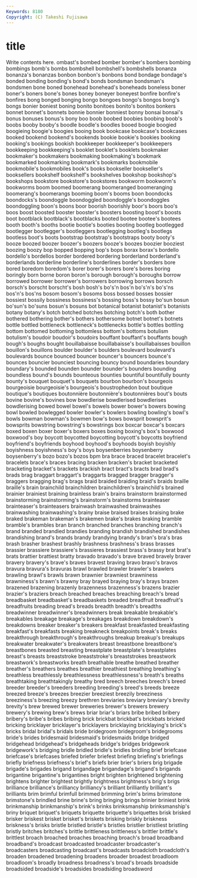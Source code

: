 ```yaml
---
Keywords: 8180 
Copyright: (C) Takeshi Fujisawa
---
```


# title

Write contents here.
ombast's bombed
bomber bomber's bombers bombing bombings bomb's bombs bombshell bombshell's bombshells
bonanza bonanza's bonanzas bonbon bonbon's bonbons bond bondage bondage's bonded
bonding bonding's bond's bonds bondsman bondsman's bondsmen bone boned bonehead
bonehead's boneheads boneless boner boner's boners bone's bones boney boneyer
boneyest bonfire bonfire's bonfires bong bonged bonging bongo bongoes bongo's
bongos bong's bongs bonier boniest boning bonito bonitoes bonito's bonitos
bonkers bonnet bonnet's bonnets bonnie bonnier bonniest bonny bonsai bonsai's
bonus bonuses bonus's bony boo boob boobed boobies boobing boob's
boobs booby booby's boodle boodle's boodles booed boogie boogied boogieing
boogie's boogies booing book bookcase bookcase's bookcases booked bookend bookend's
bookends bookie bookie's bookies booking booking's bookings bookish bookkeeper bookkeeper's
bookkeepers bookkeeping bookkeeping's booklet booklet's booklets bookmaker bookmaker's bookmakers bookmaking
bookmaking's bookmark bookmarked bookmarking bookmark's bookmarks bookmobile bookmobile's bookmobiles book's
books bookseller bookseller's booksellers bookshelf bookshelf's bookshelves bookshop bookshop's bookshops
bookstore bookstore's bookstores bookworm bookworm's bookworms boom boomed boomerang boomeranged
boomeranging boomerang's boomerangs booming boom's booms boon boondocks boondocks's boondoggle
boondoggled boondoggle's boondoggles boondoggling boon's boons boor boorish boorishly boor's
boors boo's boos boost boosted booster booster's boosters boosting boost's
boosts boot bootblack bootblack's bootblacks booted bootee bootee's bootees booth
booth's booths bootie bootie's booties booting bootleg bootlegged bootlegger bootlegger's
bootleggers bootlegging bootleg's bootlegs bootless boot's boots bootstrap bootstrap's bootstraps
booty booty's booze boozed boozer boozer's boozers booze's boozes boozier
booziest boozing boozy bop bopped bopping bop's bops borax borax's
bordello bordello's bordellos border bordered bordering borderland borderland's borderlands borderline
borderline's borderlines border's borders bore bored boredom boredom's borer borer's
borers bore's bores boring boringly born borne boron boron's borough
borough's boroughs borrow borrowed borrower borrower's borrowers borrowing borrows borsch
borsch's borscht borscht's bosh bosh's bo's'n bos'n bo's'n's bo's'ns bos'n's
bos'ns bosom bosom's bosoms boss bossed bosses bossier bossiest bossily
bossiness bossiness's bossing boss's bossy bo'sun bosun bo'sun's bo'suns bosun's
bosuns bot botanical botanist botanist's botanists botany botany's botch botched
botches botching botch's both bother bothered bothering bother's bothers bothersome
botnet botnet's botnets bottle bottled bottleneck bottleneck's bottlenecks bottle's bottles
bottling bottom bottomed bottoming bottomless bottom's bottoms botulism botulism's boudoir
boudoir's boudoirs bouffant bouffant's bouffants bough bough's boughs bought bouillabaisse
bouillabaisse's bouillabaisses bouillon bouillon's bouillons boulder boulder's boulders boulevard boulevard's
boulevards bounce bounced bouncer bouncer's bouncers bounce's bounces bouncier bounciest
bouncing bouncy bound boundaries boundary boundary's bounded bounden bounder bounder's
bounders bounding boundless bound's bounds bounteous bounties bountiful bountifully bounty
bounty's bouquet bouquet's bouquets bourbon bourbon's bourgeois bourgeoisie bourgeoisie's bourgeois's
boustrophedon bout boutique boutique's boutiques boutonnière boutonnière's boutonnières bout's bouts
bovine bovine's bovines bow bowdlerise bowdlerised bowdlerises bowdlerising bowed bowel
bowel's bowels bower bower's bowers bowing bowl bowled bowlegged bowler
bowler's bowlers bowling bowling's bowl's bowls bowman bowman's bowmen bow's
bows bowsprit bowsprit's bowsprits bowstring bowstring's bowstrings box boxcar boxcar's
boxcars boxed boxen boxer boxer's boxers boxes boxing boxing's box's
boxwood boxwood's boy boycott boycotted boycotting boycott's boycotts boyfriend boyfriend's
boyfriends boyhood boyhood's boyhoods boyish boyishly boyishness boyishness's boy's boys
boysenberries boysenberry boysenberry's bozo bozo's bozos bpm bra brace braced
bracelet bracelet's bracelets brace's braces bracing bracken bracken's bracket bracketed
bracketing bracket's brackets brackish bract bract's bracts brad brad's brads
brag braggart braggart's braggarts bragged bragger bragger's braggers bragging brag's
brags braid braided braiding braid's braids braille braille's brain brainchild
brainchildren brainchildren's brainchild's brained brainier brainiest braining brainless brain's brains
brainstorm brainstormed brainstorming brainstorming's brainstorm's brainstorms brainteaser brainteaser's brainteasers brainwash
brainwashed brainwashes brainwashing brainwashing's brainy braise braised braises braising brake
braked brakeman brakeman's brakemen brake's brakes braking bramble bramble's brambles
bran branch branched branches branching branch's brand branded brandied brandies
branding brandish brandished brandishes brandishing brand's brands brandy brandying brandy's
bran's bra's bras brash brasher brashest brashly brashness brashness's brass
brasses brassier brassiere brassiere's brassieres brassiest brass's brassy brat brat's
brats brattier brattiest bratty bravado bravado's brave braved bravely braver
bravery bravery's brave's braves bravest braving bravo bravo's bravos bravura
bravura's bravuras brawl brawled brawler brawler's brawlers brawling brawl's brawls
brawn brawnier brawniest brawniness brawniness's brawn's brawny bray brayed braying
bray's brays brazen brazened brazening brazenly brazenness brazenness's brazens brazier
brazier's braziers breach breached breaches breaching breach's bread breadbasket breadbasket's
breadbaskets breaded breadfruit breadfruit's breadfruits breading bread's breads breadth breadth's
breadths breadwinner breadwinner's breadwinners break breakable breakable's breakables breakage breakage's
breakages breakdown breakdown's breakdowns breaker breaker's breakers breakfast breakfasted breakfasting
breakfast's breakfasts breaking breakneck breakpoints break's breaks breakthrough breakthrough's breakthroughs
breakup breakup's breakups breakwater breakwater's breakwaters breast breastbone breastbone's breastbones
breasted breasting breastplate breastplate's breastplates breast's breasts breaststroke breaststroke's breaststrokes
breastwork breastwork's breastworks breath breathable breathe breathed breather breather's breathers
breathes breathier breathiest breathing breathing's breathless breathlessly breathlessness breathlessness's breath's
breaths breathtaking breathtakingly breathy bred breech breeches breech's breed breeder
breeder's breeders breeding breeding's breed's breeds breeze breezed breeze's breezes
breezier breeziest breezily breeziness breeziness's breezing breezy brethren breviaries breviary
breviary's brevity brevity's brew brewed brewer breweries brewer's brewers brewery
brewery's brewing brew's brews briar briar's briars bribe bribed bribery
bribery's bribe's bribes bribing brick brickbat brickbat's brickbats bricked bricking
bricklayer bricklayer's bricklayers bricklaying bricklaying's brick's bricks bridal bridal's bridals
bride bridegroom bridegroom's bridegrooms bride's brides bridesmaid bridesmaid's bridesmaids bridge
bridged bridgehead bridgehead's bridgeheads bridge's bridges bridgework bridgework's bridging bridle
bridled bridle's bridles bridling brief briefcase briefcase's briefcases briefed briefer
briefest briefing briefing's briefings briefly briefness briefness's brief's briefs brier
brier's briers brig brigade brigade's brigades brigand brigandage brigandage's brigand's
brigands brigantine brigantine's brigantines bright brighten brightened brightening brightens brighter
brightest brightly brightness brightness's brig's brigs brilliance brilliance's brilliancy brilliancy's
brilliant brilliantly brilliant's brilliants brim brimful brimfull brimmed brimming brim's
brims brimstone brimstone's brindled brine brine's bring bringing brings brinier
briniest brink brinkmanship brinkmanship's brink's brinks brinksmanship brinksmanship's briny briquet
briquet's briquets briquette briquette's briquettes brisk brisked brisker briskest brisket
brisket's briskets brisking briskly briskness briskness's brisks bristle bristled bristle's
bristles bristlier bristliest bristling bristly britches britches's brittle brittleness brittleness's
brittler brittle's brittlest broach broached broaches broaching broach's broad broadband
broadband's broadcast broadcasted broadcaster broadcaster's broadcasters broadcasting broadcast's broadcasts broadcloth
broadcloth's broaden broadened broadening broadens broader broadest broadloom broadloom's broadly
broadness broadness's broad's broads broadside broadsided broadside's broadsides broadsiding broadsword
